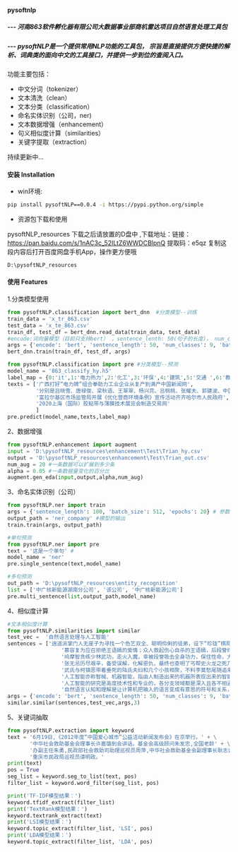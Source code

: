 ####  pysoftnlp

#####  --- 河南863软件孵化器有限公司大数据事业部商机雷达项目自然语言处理工具包

#####  --- pysoftNLP是一个提供常用NLP功能的工具包， 宗旨是直接提供方便快捷的解析、词典类的面向中文的工具接口，并提供一步到位的查阅入口。

功能主要包括：

* 中文分词（tokenizer）
* 文本清洗（clean）
* 文本分类（classification）
* 命名实体识别（公司，ner)
* 文本数据增强（enhancement）
* 句义相似度计算（similarities）
* 关键字提取（extraction）

持续更新中...

#### 安装 Installation
* win环境: 
```bash
pip install pysoftNLP==0.0.4 -i https://pypi.python.org/simple
```

* 资源包下载和使用

pysoftNLP_resources 下载之后请放置的D盘中 ,下载地址：链接：https://pan.baidu.com/s/1nAC3c_52ILtZ6WWDCBlpnQ 
提取码：e5qz 
复制这段内容后打开百度网盘手机App，操作更方便哦
```bash
D:\pysoftNLP_resources
```

####  使用 Features

1.分类模型使用
```python
from pysoftNLP.classification import bert_dnn  #分类模型--训练 
train_data = 'x_tr_863.csv'
test_data = 'x_te_863.csv'
train_df, test_df = bert_dnn.read_data(train_data, test_data)
#encode:词向量模型（目前只支持bert） ，sentence_lenth: 50(句子的长度)， num_classes（9分类）
args = {'encode': 'bert', 'sentence_length': 50, 'num_classes': 9, 'batch_size': 128, 'epochs': 100}
bert_dnn.train(train_df, test_df, args)

from pysoftNLP.classification import pre #分类模型--预测
model_name = '863_classify_hy.h5'
label_map = {0:'it',1:'电力热力',2:'化工',3:'环保',4:'建筑',5:'交通 ',6:'教育文化',7:'矿业',8:'绿化',9:'能源',10: '农林' ,11:'市政',12:'水利' ,13:'通信',14:'医疗',15:'制造业'}
texts = ['广西打好“电力牌”组合拳助力工业企业从复产到满产中国新闻网',
         '分别是吕晓雪、唐禄俊、梁秋语、王翠翠、杨兴亮、吕桃桃、张耀夫、郭建波、中国医护服务网',
         '富拉尔基区市场监管局开展《优化营商环境条例》宣传活动齐齐哈尔市人民政府',
         '2020上海（国际）胶粘带与薄膜技术展览会制造交易网'
         ]
pre.predict(model_name,texts,label_map)
```

2、数据增强
```python
from pysoftNLP.enhancement import augment
input = 'D:\pysoftNLP_resources\enhancement\Test\Trian_hy.csv'
output = 'D:\pysoftNLP_resources\enhancement\Test\Trian_out.csv'
num_aug = 20 #一条数据可以扩展到多少条
alpha = 0.05 #一条数据量变化的百分比
augment.gen_eda(input,output,alpha,num_aug)
```
3、命名实体识别（公司）
```python
from pysoftNLP.ner import train
args = {'sentence_length': 100, 'batch_size': 512, 'epochs': 20} # 参数
output_path = 'ner_company' #模型的输出
train.train(args, output_path)

#单句预测
from pysoftNLP.ner import pre
text = '这是一个单句' #
model_name = 'ner'
pre.single_sentence(text,model_name)  

#多句预测
out_path = 'D:\pysoftNLP_resources\entity_recognition'
list = ['中广核新能源湖南分公司', '该公司', '中广核新能源公司']
pre.multi_sentence(list,output_path,model_name)
```
4、相似度计算
```python
#文本相似度计算
from pysoftNLP.similarities import similar
test_vec =  '自然语言处理与人工智能'
sentences = ['逍遥派掌门人无崖子为寻找一个色艺双全、聪明伶俐的徒弟，设下“珍珑”棋局，为少林寺虚字辈弟子虚竹误撞解开。',
                 '慕容复为应召拒绝王语嫣的爱情；众人救起伤心自杀的王语嫣，后段誉终于获得她的芳心。',
                 '鸠摩智贪练少林武功，走火入魔，幸被段誉吸去全身功力，保住性命，大彻大悟，成为一代高僧。',
                 '张无忌历尽艰辛，备受误解，化解恩仇，最终也查明了丐帮史火龙之死乃是成昆、陈友谅师徒所为',
                 '武氏与柯镇恶带着垂死的陆氏夫妇和几个小孩相聚，不料李莫愁尾随追来，打伤武三通',
                 '人工智能亦称智械、机器智能，指由人制造出来的机器所表现出来的智能。',
                 '人工智能的研究是高度技术性和专业的，各分支领域都是深入且各不相通的，因而涉及范围极广。',
                 '自然语言认知和理解是让计算机把输入的语言变成有意思的符号和关系，然后根据目的再处理。']
args = {'encode': 'bert', 'sentence_length': 50, 'num_classes': 9, 'batch_size': 128, 'epochs': 100}
similar.similar(sentences,test_vec,args,3)
```

5、关键词抽取
```python
from pysoftNLP.extraction import keyword
text = '6月19日,《2012年度“中国爱心城市”公益活动新闻发布会》在京举行。' + \
       '中华社会救助基金会理事长许嘉璐到会讲话。基金会高级顾问朱发忠,全国老龄' + \
       '办副主任朱勇,民政部社会救助司助理巡视员周萍,中华社会救助基金会副理事长耿志远,' + \
       '重庆市民政局巡视员谭明政。'
print(text)
pos = True
seg_list = keyword.seg_to_list(text, pos)
filter_list = keyword.word_filter(seg_list, pos)

print('TF-IDF模型结果：')
keyword.tfidf_extract(filter_list)
print('TextRank模型结果：')
keyword.textrank_extract(text)
print('LSI模型结果：')
keyword.topic_extract(filter_list, 'LSI', pos)
print('LDA模型结果：')
keyword.topic_extract(filter_list, 'LDA', pos)
```





